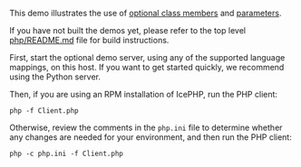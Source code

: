 This demo illustrates the use of [optional class members][1] and
[parameters][2].

If you have not built the demos yet, please refer to the top level
[php/README.md](../../README.md) file for build instructions.

First, start the optional demo server, using any of the supported
language mappings, on this host. If you want to get started quickly,
we recommend using the Python server.

Then, if you are using an RPM installation of IcePHP, run the PHP
client:

```
php -f Client.php
```

Otherwise, review the comments in the `php.ini` file to determine whether
any changes are needed for your environment, and then run the PHP
client:

```
php -c php.ini -f Client.php
```

[1]: https://doc.zeroc.com/display/Ice37/Optional+Data+Members
[2]: https://doc.zeroc.com/display/Ice37/PHP+Mapping+for+Operations
